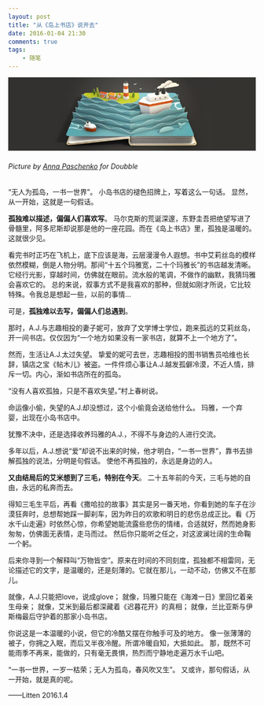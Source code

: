 ```yaml
---
layout: post
title: "从《岛上书店》说开去"
date: 2016-01-04 21:30
comments: true
tags: 
	- 随笔
---
```


![](/assets/blogImg/aj.jpg)
###### Picture by [Anna Paschenko](https://dribbble.com/shots/1188443-Sea) for Doubble ######


“无人为孤岛，一书一世界”。
小岛书店的褪色招牌上，写着这么一句话。
显然，从一开始，这就是一句假话。

**孤独难以描述，偏偏人们喜欢写**。
马尔克斯的荒诞深邃，东野圭吾把绝望写进了骨髓里，阿多尼斯却说那是他的一座花园。而在《岛上书店》里，孤独是温暖的。这就很少见。

看完书时正巧在飞机上，底下应该是海，云层漫漫令人遐想。书中艾莉丝岛的模样依然模糊，倒是人物分明。那间“十五个玛雅宽，二十个玛雅长”的书店越发清晰。它经行光影，穿越时间，仿佛就在眼前。流水般的笔调，不做作的幽默，我猜玛雅会喜欢它的。
总的来说，叙事方式不是我喜欢的那种，但就如刚才所说，它比较特殊。令我总是想起一些，以前的事情…

可是，**孤独难以去写，偏偏人们总遇到**。

<!-- more -->

那时，A.J.与志趣相投的妻子妮可，放弃了文学博士学位，跑来孤远的艾莉丝岛，开一间书店。仅仅因为“一个地方如果没有一家书店，就算不上一个地方了”。

然而，生活让A.J.太过失望。
挚爱的妮可去世，志趣相投的图书销售员哈维也长辞，镇店之宝《帖木儿》被盗。一件件烦心事让A.J.越发孤僻冷漠，不近人情，排斥一切。内心，渐如书店所在的孤岛。

“没有人喜欢孤独，只是不喜欢失望。”村上春树说。

命运像小偷，失望的A.J.却没想过，这个小偷竟会送给他什么。
玛雅，一个弃婴，出现在小岛书店中。

犹豫不决中，还是选择收养玛雅的A.J.，不得不与身边的人进行交流。

多年以后，A.J.想说“爱”却说不出来的时候，他才明白，“一书一世界”，靠书去排解孤独的说法，分明是句假话。
使他不再孤独的，永远是身边的人。

**又由结局后的艾米想到了三毛，特别在今天**。
二十五年前的今天，三毛与她的自由，永远的私奔而去。

得知三毛生平后，再看《撒哈拉的故事》其实是另一番天地，你看到她的车子在沙漠狂奔时，总想帮她踩一脚刹车，因为昨日的欢歌和明日的悲伤总成正比。看《万水千山走遍》时依然心惊，你希望她能流露些悲伤的情绪，合适就好，然而她身影匆匆，仿佛面无表情，走马而过。
然后你只能听之任之，对这波澜壮阔的生命鞠一个躬。

后来你寻到一个解释叫“万物皆空”。原来在时间的不同刻度，孤独都不相雷同，无论描述它的文字，是温暖的，还是刻薄的。它就在那儿，一动不动，仿佛又不在那儿。

就像，A.J.只能把love，说成glove；
就像，玛雅只能在《海滩一日》里回忆着亲生母亲；
就像，艾米到最后都深藏着《迟暮花开》的真相；
就像，兰比亚斯与伊斯梅最后守护着的那家小岛书店。

你说这是一本温暖的小说，但它的冷酷又摆在你触手可及的地方。
像一张薄薄的被子，你拥之入眠，而后又半夜冷醒。所谓冷暖自知，大抵如此。
那，既然不可能雨季不再来，能做的，只有毫无畏惧，热烈而宁静地走遍万水千山吧。

“一书一世界，一岁一枯荣；无人为孤岛，春风吹又生”。
又或许，那句假话，从一开始，就是真的呢。

——Litten 2016.1.4

